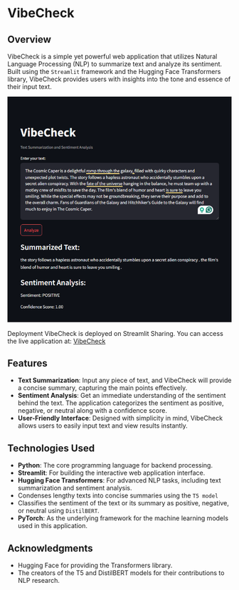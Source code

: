 # VibeCheck

## Overview
VibeCheck is a simple yet powerful web application that utilizes Natural Language Processing (NLP) to summarize text and analyze its sentiment. Built using the `Streamlit` framework and the Hugging Face Transformers library, VibeCheck provides users with insights into the tone and essence of their input text.

![VibeCheck](appImage.png)

Deployment
VibeCheck is deployed on Streamlit Sharing. You can access the live application at: [VibeCheck](https://vibecheck.streamlit.app/)

## Features
- **Text Summarization**: Input any piece of text, and VibeCheck will provide a concise summary, capturing the main points effectively.
- **Sentiment Analysis**: Get an immediate understanding of the sentiment behind the text. The application categorizes the sentiment as positive, negative, or neutral along with a confidence score.
- **User-Friendly Interface**: Designed with simplicity in mind, VibeCheck allows users to easily input text and view results instantly.

## Technologies Used
- **Python**: The core programming language for backend processing.
- **Streamlit**: For building the interactive web application interface.
- **Hugging Face Transformers**: For advanced NLP tasks, including text summarization and sentiment analysis.
 - Condenses lengthy texts into concise summaries using the `T5 model`
 - Classifies the sentiment of the text or its summary as positive, negative, or neutral using `DistilBERT`.
- **PyTorch**: As the underlying framework for the machine learning models used in this application.

## Acknowledgments
- Hugging Face for providing the Transformers library.
- The creators of the T5 and DistilBERT models for their contributions to NLP research.
